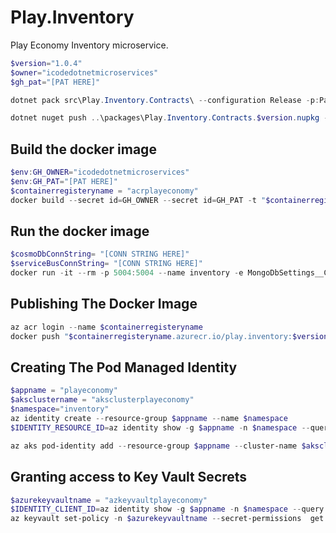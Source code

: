 # Play.Inventory

Play Economy Inventory microservice.

```powershell
$version="1.0.4"
$owner="icodedotnetmicroservices"
$gh_pat="[PAT HERE]"

dotnet pack src\Play.Inventory.Contracts\ --configuration Release -p:PackageVersion=$version -p:RepositoryUrl=https://github.com/$owner/Play.Inventory -o ..\packages

dotnet nuget push ..\packages\Play.Inventory.Contracts.$version.nupkg --api-key $gh_pat --source "github"
```

## Build the docker image

```powershell
$env:GH_OWNER="icodedotnetmicroservices"
$env:GH_PAT="[PAT HERE]"
$containerregisteryname = "acrplayeconomy"
docker build --secret id=GH_OWNER --secret id=GH_PAT -t "$containerregisteryname.azurecr.io/play.inventory:$version" .
```

## Run the docker image

```powershell
$cosmoDbConnString= "[CONN STRING HERE]"
$serviceBusConnString= "[CONN STRING HERE]"
docker run -it --rm -p 5004:5004 --name inventory -e MongoDbSettings__ConnectionString=$cosmoDbConnString -e ServiceBusSettings__ConnectionString=$serviceBusConnString -e ServiceSettings__MessageBroker="SERVICEBUS" play.inventory:$version
```

## Publishing The Docker Image

```powershell
az acr login --name $containerregisteryname
docker push "$containerregisteryname.azurecr.io/play.inventory:$version"
```

## Creating The Pod Managed Identity

```powershell
$appname = "playeconomy"
$aksclustername = "aksclusterplayeconomy"
$namespace="inventory"
az identity create --resource-group $appname --name $namespace
$IDENTITY_RESOURCE_ID=az identity show -g $appname -n $namespace --query id -otsv

az aks pod-identity add --resource-group $appname --cluster-name $aksclustername --namespace $namespace --name $namespace --identity-resource-id $IDENTITY_RESOURCE_ID
```

## Granting access to Key Vault Secrets

```powershell
$azurekeyvaultname = "azkeyvaultplayeconomy"
$IDENTITY_CLIENT_ID=az identity show -g $appname -n $namespace --query clientId -otsv
az keyvault set-policy -n $azurekeyvaultname --secret-permissions  get list --spn $IDENTITY_CLIENT_ID

```